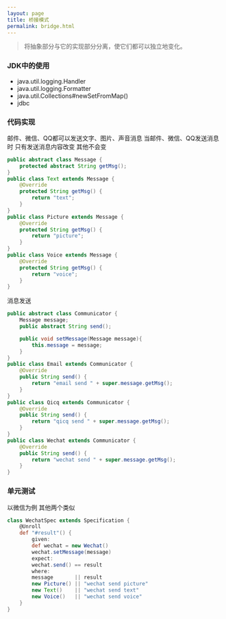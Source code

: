 ```yaml
---
layout: page
title: 桥接模式
permalink: bridge.html
---
```


> 将抽象部分与它的实现部分分离，使它们都可以独立地变化。

### JDK中的使用
- java.util.logging.Handler
- java.util.logging.Formatter
- java.util.Collections#newSetFromMap()
- jdbc

### 代码实现
邮件、微信、QQ都可以发送文字、图片、声音消息 当邮件、微信、QQ发送消息时 只有发送消息内容改变 其他不会变
```java
public abstract class Message {
    protected abstract String getMsg();
}
public class Text extends Message {
    @Override
    protected String getMsg() {
        return "text";
    }
}
public class Picture extends Message {
    @Override
    protected String getMsg() {
        return "picture";
    }
}
public class Voice extends Message {
    @Override
    protected String getMsg() {
        return "voice";
    }
}
```
消息发送  
```java
public abstract class Communicator {
    Message message;
    public abstract String send();

    public void setMessage(Message message){
        this.message = message;
    }
}
public class Email extends Communicator {
    @Override
    public String send() {
        return "email send " + super.message.getMsg();
    }
}
public class Qicq extends Communicator {
    @Override
    public String send() {
        return "qicq send " + super.message.getMsg();
    }
}
public class Wechat extends Communicator {
    @Override
    public String send() {
        return "wechat send " + super.message.getMsg();
    }
}
```

### 单元测试
以微信为例 其他两个类似  
```groovy
class WechatSpec extends Specification {
    @Unroll
    def "#result"() {
        given:
        def wechat = new Wechat()
        wechat.setMessage(message)
        expect:
        wechat.send() == result
        where:
        message       || result
        new Picture() || "wechat send picture"
        new Text()    || "wechat send text"
        new Voice()   || "wechat send voice"
    }
}
```
